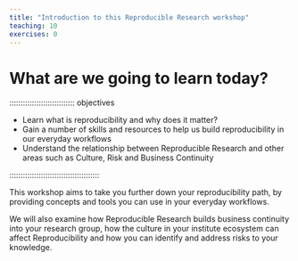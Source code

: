 ```yaml
---
title: "Introduction to this Reproducible Research workshop"
teaching: 10
exercises: 0
---
```


# What are we going to learn today?


::::::::::::::::::::::::::::: objectives

- Learn what is reproducibility and why does it matter?
- Gain a number of skills and resources to help us build reproducibility in our everyday workflows
- Understand the relationship between Reproducible Research and other areas such as Culture, Risk and Business Continuity

::::::::::::::::::::::::::::::::::::::::




This workshop aims to take you further down your reproducibility path, by providing concepts and tools you can use in your everyday workflows. 

We will also examine how Reproducible Research builds business continuity into your research group, how the culture in your institute ecosystem can affect Reproducibility and how you can identify and address risks to your knowledge.

